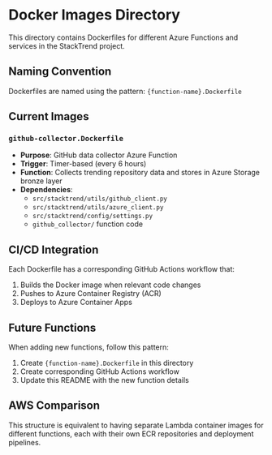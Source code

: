 # Docker Images Directory

This directory contains Dockerfiles for different Azure Functions and services in the StackTrend project.

## Naming Convention

Dockerfiles are named using the pattern: `{function-name}.Dockerfile`

## Current Images

### `github-collector.Dockerfile`
- **Purpose**: GitHub data collector Azure Function
- **Trigger**: Timer-based (every 6 hours)
- **Function**: Collects trending repository data and stores in Azure Storage bronze layer
- **Dependencies**: 
  - `src/stacktrend/utils/github_client.py`
  - `src/stacktrend/utils/azure_client.py`
  - `src/stacktrend/config/settings.py`
  - `github_collector/` function code

## CI/CD Integration

Each Dockerfile has a corresponding GitHub Actions workflow that:
1. Builds the Docker image when relevant code changes
2. Pushes to Azure Container Registry (ACR)
3. Deploys to Azure Container Apps

## Future Functions

When adding new functions, follow this pattern:
1. Create `{function-name}.Dockerfile` in this directory
2. Create corresponding GitHub Actions workflow
3. Update this README with the new function details

## AWS Comparison

This structure is equivalent to having separate Lambda container images for different functions, each with their own ECR repositories and deployment pipelines. 